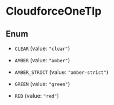 

# CloudforceOneTlp

## Enum


* `CLEAR` (value: `"clear"`)

* `AMBER` (value: `"amber"`)

* `AMBER_STRICT` (value: `"amber-strict"`)

* `GREEN` (value: `"green"`)

* `RED` (value: `"red"`)



